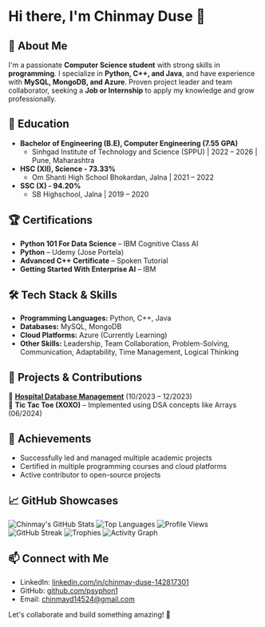 # Hi there, I'm Chinmay Duse 👋

## 🚀 About Me
I'm a passionate **Computer Science student** with strong skills in **programming**. I specialize in **Python, C++, and Java**, and have experience with **MySQL, MongoDB, and Azure**. Proven project leader and team collaborator, seeking a **Job or Internship** to apply my knowledge and grow professionally.

## 💼 Education
- **Bachelor of Engineering (B.E), Computer Engineering (7.55 GPA)**
  - Sinhgad Institute of Technology and Science (SPPU) | 2022 – 2026 | Pune, Maharashtra
- **HSC (XII), Science - 73.33%**
  - Om Shanti High School Bhokardan, Jalna | 2021 – 2022
- **SSC (X) - 94.20%**
  - SB Highschool, Jalna | 2019 – 2020

## 🏆 Certifications
- **Python 101 For Data Science** – IBM Cognitive Class AI
- **Python** – Udemy (Jose Portela)
- **Advanced C++ Certificate** – Spoken Tutorial
- **Getting Started With Enterprise AI** – IBM

## 🛠️ Tech Stack & Skills
- **Programming Languages:** Python, C++, Java
- **Databases:** MySQL, MongoDB
- **Cloud Platforms:** Azure (Currently Learning)
- **Other Skills:** Leadership, Team Collaboration, Problem-Solving, Communication, Adaptability, Time Management, Logical Thinking

## 📌 Projects & Contributions
🔹 [**Hospital Database Management**](https://github.com/psyphon1/SE-Project--Hospital_DB) (10/2023 – 12/2023)  
🔹 **Tic Tac Toe (XOXO)** – Implemented using DSA concepts like Arrays (06/2024)  

## 🏅 Achievements
- Successfully led and managed multiple academic projects
- Certified in multiple programming courses and cloud platforms
- Active contributor to open-source projects

## 📈 GitHub Showcases
![Chinmay's GitHub Stats](https://github-readme-stats.vercel.app/api?username=psyphon1&show_icons=true&theme=github_dark)
![Top Languages](https://github-readme-stats.vercel.app/api/top-langs/?username=psyphon1&layout=compact&theme=github_dark)
![Profile Views](https://komarev.com/ghpvc/?username=psyphon1&color=blue)
![GitHub Streak](https://github-readme-streaks.vercel.app/?user=psyphon1&theme=github-dark)
![Trophies](https://github-profile-trophy.vercel.app/?username=psyphon1&theme=darkhub)
![Activity Graph](https://github-readme-activity-graph.vercel.app/graph?username=psyphon1&theme=github-dark&hide_border=true)

## 📫 Connect with Me
- LinkedIn: [linkedin.com/in/chinmay-duse-142817301](https://linkedin.com/in/chinmay-duse-142817301)
- GitHub: [github.com/psyphon1](https://github.com/psyphon1)
- Email: [chinmayd14524@gmail.com](mailto:chinmayd14524@gmail.com)

Let's collaborate and build something amazing! 🚀
